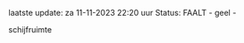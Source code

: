 laatste update: 
za 11-11-2023 22:20   uur 
Status: FAALT - geel - 
<div class="service Y">schijfruimte</div>